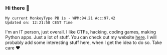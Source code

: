 ### Hi there 👋
<!-- PB START -->
```
My current MonkeyType PB is - WPM:94.21 Acc:97.42
Updated on: 12:21:58 CEST Time
```
<!-- PB END -->
I'm an IT person, just overall. I like CTFs, hacking, coding games, making Python apps. Just a lot of stuff.
You can check out my website [here](https://skill3472.github.io/).
I will probably add some interesting stuff here, when I get the idea to do so. Take care ❤️
